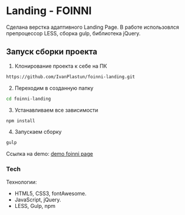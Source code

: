 ﻿# Landing - FOINNI

Сделана верстка адаптивного Landing Page. В работе использовлся препроцессор LESS, сборка gulp, библиотека jQuery.

## Запуск сборки проекта

1. Клонирование проекта к себе на ПК               
```sh
https://github.com/IvanPlastun/foinni-landing.git
```

2. Переходим в созданную папку
```sh
cd foinni-landing
```

3. Устанавливаем все зависимости
```sh
npm install
```

4. Запускаем сборку
```sh
gulp
```
Ссылка на demo:
[demo foinni page](https://ivanplastun.github.io/foinni-landing/app/index.html "demo")

### Tech
Технологии:
* HTML5, CSS3, fontAwesome.
* JavaScript, jQuery.
* LESS, Gulp, npm